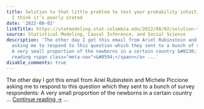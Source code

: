 ```yaml
---
title: Solution to that little problem to test your probability intuitions, and why
  I think it’s poorly stated
date: '2022-08-02'
linkTitle: https://statmodeling.stat.columbia.edu/2022/08/02/solution-to-that-little-problem-to-test-your-probability-intuitions-and-why-i-think-its-poorly-stated/
source: Statistical Modeling, Causal Inference, and Social Science
description: 'The other day I got this email from Ariel Rubinstein and Michele Piccione
  asking me to respond to this question which they sent to a bunch of survey respondents:
  A very small proportion of the newborns in a certain country &#8230; <a href="https://statmodeling.stat.columbia.edu/2022/08/02/solution-to-that-little-problem-to-test-your-probability-intuitions-and-why-i-think-its-poorly-stated/">Continue
  reading <span class="meta-nav">&#8594;</span></a> ...'
disable_comments: true
---
```

The other day I got this email from Ariel Rubinstein and Michele Piccione asking me to respond to this question which they sent to a bunch of survey respondents: A very small proportion of the newborns in a certain country &#8230; <a href="https://statmodeling.stat.columbia.edu/2022/08/02/solution-to-that-little-problem-to-test-your-probability-intuitions-and-why-i-think-its-poorly-stated/">Continue reading <span class="meta-nav">&#8594;</span></a> ...